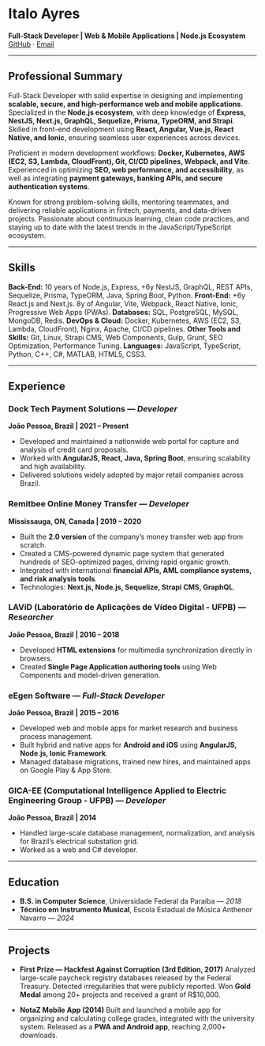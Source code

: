 # Italo Ayres

**Full-Stack Developer | Web & Mobile Applications | Node.js Ecosystem**
[GitHub](https://github.com/italoayres/italoayres) · [Email](mailto:italoayres@gmail.com)

---

## Professional Summary

Full-Stack Developer with solid expertise in designing and implementing **scalable, secure, and high-performance web and mobile applications**. Specialized in the **Node.js ecosystem**, with deep knowledge of **Express, NestJS, Next.js, GraphQL, Sequelize, Prisma, TypeORM, and Strapi**. Skilled in front-end development using **React, Angular, Vue.js, React Native, and Ionic**, ensuring seamless user experiences across devices.

Proficient in modern development workflows: **Docker, Kubernetes, AWS (EC2, S3, Lambda, CloudFront), Git, CI/CD pipelines, Webpack, and Vite**. Experienced in optimizing **SEO, web performance, and accessibility**, as well as integrating **payment gateways, banking APIs, and secure authentication systems**.

Known for strong problem-solving skills, mentoring teammates, and delivering reliable applications in fintech, payments, and data-driven projects. Passionate about continuous learning, clean code practices, and staying up to date with the latest trends in the JavaScript/TypeScript ecosystem.

---

## Skills

**Back-End:** 10 years of Node.js, Express, +6y NestJS, GraphQL, REST APIs, Sequelize, Prisma, TypeORM, Java, Spring Boot, Python.
**Front-End:** +6y React.js and Next.js. 8y of Angular, Vite, Webpack, React Native, Ionic, Progressive Web Apps (PWAs).
**Databases:** SQL, PostgreSQL, MySQL, MongoDB, Redis.
**DevOps & Cloud:** Docker, Kubernetes, AWS (EC2, S3, Lambda, CloudFront), Nginx, Apache, CI/CD pipelines.
**Other Tools and Skills:** Git, Linux, Strapi CMS, Web Components, Gulp, Grunt, SEO Optimization, Performance Tuning.
**Languages:** JavaScript, TypeScript, Python, C++, C#, MATLAB, HTML5, CSS3.

---

## Experience

### Dock Tech Payment Solutions — *Developer*

**João Pessoa, Brazil | 2021 – Present**

* Developed and maintained a nationwide web portal for capture and analysis of credit card proposals.
* Worked with **AngularJS, React, Java, Spring Boot**, ensuring scalability and high availability.
* Delivered solutions widely adopted by major retail companies across Brazil.

### Remitbee Online Money Transfer — *Developer*

**Mississauga, ON, Canada | 2019 – 2020**

* Built the **2.0 version** of the company’s money transfer web app from scratch.
* Created a CMS-powered dynamic page system that generated hundreds of SEO-optimized pages, driving rapid organic growth.
* Integrated with international **financial APIs, AML compliance systems, and risk analysis tools**.
* Technologies: **Next.js, Node.js, Sequelize, Strapi CMS, GraphQL**.

### LAViD (Laboratório de Aplicações de Vídeo Digital - UFPB) — *Researcher*

**João Pessoa, Brazil | 2016 – 2018**

* Developed **HTML extensions** for multimedia synchronization directly in browsers.
* Created **Single Page Application authoring tools** using Web Components and model-driven generation.

### eEgen Software — *Full-Stack Developer*

**João Pessoa, Brazil | 2015 – 2016**

* Developed web and mobile apps for market research and business process management.
* Built hybrid and native apps for **Android and iOS** using **AngularJS, Node.js, Ionic Framework**.
* Managed database migrations, trained new hires, and maintained apps on Google Play & App Store.

### GICA-EE (Computational Intelligence Applied to Electric Engineering Group - UFPB) — *Developer*

**João Pessoa, Brazil | 2014**

* Handled large-scale database management, normalization, and analysis for Brazil’s electrical substation grid.
* Worked as a web and C# developer.

---

## Education

* **B.S. in Computer Science**, Universidade Federal da Paraíba — *2018*
* **Técnico em Instrumento Musical**, Escola Estadual de Música Anthenor Navarro — *2024*

---

## Projects

* **First Prize — Hackfest Against Corruption (3rd Edition, 2017)**
  Analyzed large-scale paycheck registry databases released by the Federal Treasury. Detected irregularities that were publicly reported. Won **Gold Medal** among 20+ projects and received a grant of R\$10,000.

* **NotaZ Mobile App (2014)**
  Built and launched a mobile app for organizing and calculating college grades, integrated with the university system. Released as a **PWA and Android app**, reaching 2,000+ downloads.
